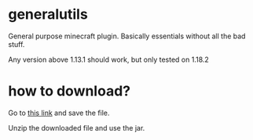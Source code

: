 # generalutils
General purpose minecraft plugin. Basically essentials without all the bad stuff.

Any version above 1.13.1 should work, but only tested on 1.18.2


# how to download?
Go to [this link](https://nightly.link/alec-jensen/generalutils/workflows/gradle/main/UnzipMe.zip) and save the file.

Unzip the downloaded file and use the jar.
